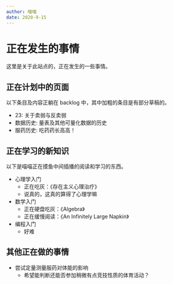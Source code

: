 ```yaml
---
author: 喵喵
date: 2020-9-15
---
```


# 正在发生的事情

这里是关于此站点的，正在发生的一些事情。

## 正在计划中的页面

以下条目及内容正躺在 backlog 中，其中加粗的条目是有部分草稿的。

- 23: 关于卖弱与反卖弱
- 数据历史: 量表及其他可量化数据的历史
- 服药历史: 吃药药长高高！

## 正在学习的新知识

以下是喵喵正在摸鱼中间插播的阅读和学习的东西。

- 心理学入门
  - 正在吃灰：《存在主义心理治疗》
  - 说真的，这真的算得了心理学嘛
- 数学入门
  - 正在硬盘吃灰：《Algebra》
  - 正在缓慢阅读：《An Infinitely Large Napkin》
- 编程入门
  - 好难

## 其他正在做的事情

- 尝试定量测量服药对体能的影响
  - 希望能判断还能否参加稍微有点竞技性质的体育活动？

